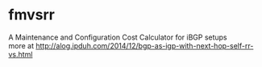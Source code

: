 fmvsrr
===

A Maintenance and Configuration Cost Calculator for iBGP setups
<br />
more at http://alog.ipduh.com/2014/12/bgp-as-igp-with-next-hop-self-rr-vs.html
